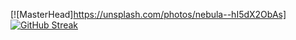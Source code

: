 [![MasterHead]https://unsplash.com/photos/nebula--hI5dX2ObAs]
[![GitHub Streak](https://github-readme-streak-stats.herokuapp.com?user=choudharysxc)](https://git.io/streak-stats)

<!---
choudharysxc/choudharysxc is a ✨ special ✨ repository because its `README.md` (this file) appears on your GitHub profile.
You can click the Preview link to take a look at your changes.
--->
